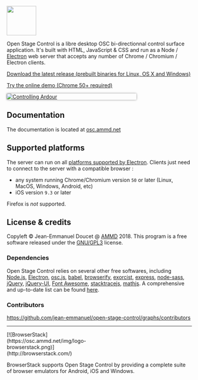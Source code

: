 <p>
    <img src="https://github.com/jean-emmanuel/open-stage-control/blob/master/resources/images/logo.png" height="80px" class="img-circle"/>
</p>


<p>
    Open Stage Control is a libre desktop OSC bi-directionnal control surface application. It's built with HTML, JavaScript & CSS and run as a Node / <a href="http://electron.atom.io/">Electron</a> web server that accepts any number of Chrome / Chromium / Electron clients.
</p>

<p><a href="https://github.com/jean-emmanuel/open-stage-control/releases">Download the latest release (prebuilt binaries for Linux, OS X and Windows)</a></p>

<p><a href="http://openstagecontrol.herokuapp.com/">Try the online demo (Chrome 50+ required)</a></p>


 <div style="width:70%; box-shadow: 0 0 5px 0 rgba(0,0,0,.45); border-radius:2px;overflow:hidden">
<a href="http://osc.ammd.net/img/ardour-osc.png" title="Controlling Ardour"><img alt="Controlling Ardour" src="http://osc.ammd.net/img/ardour-osc.png" style="display:block"/></a>
</div>


## Documentation

The documentation is located at [osc.ammd.net](http://osc.ammd.net)

## Supported platforms

The server can run on all [platforms supported by Electron](https://electron.atom.io/docs/tutorial/supported-platforms/). Clients just need to connect to the server with a compatible browser :

- any system running Chrome/Chromium version `50` or later (Linux, MacOS, Windows, Android, etc)
- iOS version `9.3` or later

Firefox is *not* supported.

## License & credits

Copyleft © Jean-Emmanuel Doucet @ [AMMD](http://ammd.net) 2018.
This program is a free software released under the [GNU/GPL3](ttps://github.com/jean-emmanuel/open-stage-control/blob/master/LICENSE) license.

### Dependencies

Open Stage Control relies on several other free softwares, including [Node.js](https://nodejs.org/), [Electron](http://electron.atom.io/), [osc.js](https://github.com/colinbdclark/osc.js), [babel](http://babeljs.io/), [browserify](http://browserify.org), [exorcist](https://github.com/thlorenz/exorcist), [express](http://expressjs.com), [node-sass](https://github.com/sass/node-sass), [jQuery](http://jquery.com/), [jQuery-UI](http://jqueryui.com/), [Font Awesome](http://fontawesome.io/), [stacktracejs](stacktracejs.com), [mathjs](http://mathjs.org/). A comprehensive and up-to-date list can be found [here](https://github.com/jean-emmanuel/open-stage-control/network/dependencies).

### Contributors

https://github.com/jean-emmanuel/open-stage-control/graphs/contributors

----

 <div style="width:240px">
[![BrowserStack](https://osc.ammd.net/img/logo-browserstack.png)](http://browserstack.com/)
</div>

BrowserStack supports Open Stage Control by providing a complete suite of browser emulators for Android, iOS and Windows.
